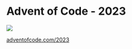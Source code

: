 # Advent of Code - 2023

![](https://img.shields.io/badge/stars%20⭐-9-yellow)

[adventofcode.com/2023](adventofcode.com/2023)
